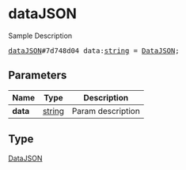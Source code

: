 # dataJSON

Sample Description

<pre>
<a href="../constructor/dataJSON.md">dataJSON</a>#7d748d04 data:<a href="../type/string.md">string</a> = <a href="../type/DataJSON.md">DataJSON</a>;
</pre>

## Parameters

| Name | Type | Description |
|------|:----:|-------------|
| **data** | [string](../type/string.md) | Param description |

## Type

[DataJSON](../type/DataJSON.md)
